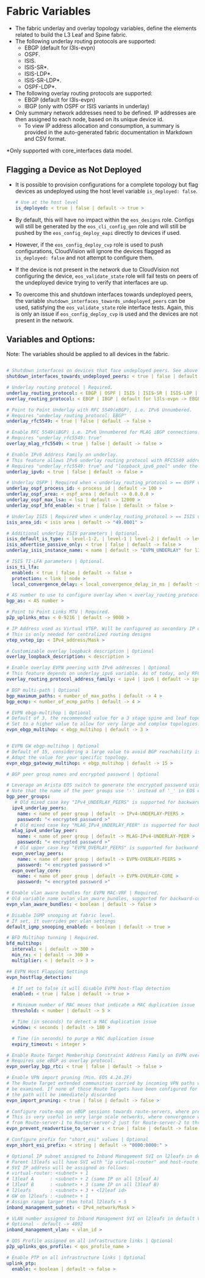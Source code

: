 # Fabric Variables

- The fabric underlay and overlay topology variables, define the elements related to build the L3 Leaf and Spine fabric.
- The following underlay routing protocols are supported:
  - EBGP (default for l3ls-evpn)
  - OSPF.
  - ISIS.
  - ISIS-SR*.
  - ISIS-LDP*.
  - ISIS-SR-LDP*.
  - OSPF-LDP*.
- The following overlay routing protocols are supported:
  - EBGP (default for l3ls-evpn)
  - IBGP (only with OSPF or ISIS variants in underlay)
- Only summary network addresses need to be defined. IP addresses are then assigned to each node, based on its unique device id.
  - To view IP address allocation and consumption, a summary is provided in the auto-generated fabric documentation in Markdown and CSV format.

*Only supported with core_interfaces data model.

## Flagging a Device as Not Deployed

- It is possible to provision configurations for a complete topology but flag devices as undeployed using the host level variable `is_deployed: false`.

  ```yaml
  # Use at the host level
  is_deployed: < true | false | default -> true >
  ```
- By default, this will have no impact within the `eos_designs` role. Configs will still be generated by the `eos_cli_config_gen` role and will still be pushed by the `eos_config_deploy_eapi` directly to devices if used.
- However, if the `eos_config_deploy_cvp` role is used to push configurations, CloudVision will ignore the devices flagged  as `is_deployed: false` and not attempt to configure them.
- If the device is not present in the network due to CloudVision not configuring the device, `eos_validate_state` role will fail tests on peers of the undeployed device trying to verify that interfaces are up.
- To overcome this and shutdown interfaces towards undeployed peers, the variable `shutdown_interfaces_towards_undeployed_peers` can be used, satisfying the `eos_validate_state` role interface tests. Again, this is only an issue if `eos_config_deploy_cvp` is used and the devices are not present in the network.

## Variables and Options:

Note: The variables should be applied to all devices in the fabric.

```yaml

# Shutdown interfaces on devices that face undeployed peers. See above for explanation and how this interacts with host level variable "is_deployed".
shutdown_interfaces_towards_undeployed_peers: < true | false | default -> false >

# Underlay routing protocol | Required.
underlay_routing_protocol: < EBGP | OSPF | ISIS | ISIS-SR | ISIS-LDP | ISIS-SR-LDP | OSPF-LDP | default for l3ls-evpn -> EBGP >
overlay_routing_protocol: < EBGP | IBGP | default for l3ls-evpn -> EBGP >

# Point to Point Underlay with RFC 5549(eBGP), i.e. IPv6 Unnumbered.
# Requires "underlay_routing_protocol: EBGP"
underlay_rfc5549: < true | false | default -> false >

# Enable RFC 5549(iBGP) i.e. IPv6 Unnumbered for MLAG iBGP connections.
# Requires "underlay_rfc5549: true"
overlay_mlag_rfc5549: < true | false | default -> false >

# Enable IPv6 Address Family on underlay.
# This feature allows IPv6 underlay routing protocol with RFC5549 addresses to be used along with IPv4 advertisements as VXLAN tunnel endpoints.
# Requires "underlay_rfc5549: true" and "loopback_ipv6_pool" under the "Fabric Topology"
underlay_ipv6: < true | false | default -> false >

# Underlay OSFP | Required when < underlay_routing_protocol > == OSPF variants
underlay_ospf_process_id: < process_id | default -> 100 >
underlay_ospf_area: < ospf_area | default -> 0.0.0.0 >
underlay_ospf_max_lsa: < lsa | default -> 12000 >
underlay_ospf_bfd_enable: < true | false | default -> false >

# Underlay ISIS | Required when < underlay_routing_protocol > == ISIS variants
isis_area_id: < isis area | default -> "49.0001" >

# Additional underlay ISIS parameters | Optional.
isis_default_is_type: < level-1-2, | level-1 | level-2 | default -> level-2 >
isis_advertise_passive_only: < true | false | default -> false >
underlay_isis_instance_name: < name | default -> "EVPN_UNDERLAY" for l3ls, "CORE" for mpls >

# ISIS TI-LFA parameters | Optional.
isis_ti_lfa:
  enabled: < true | false | default -> false >
  protection: < link | node >
  local_convergence_delay: < local_convergence_delay_in_ms | default -> 10000 >

# AS number to use to configure overlay when < overlay_routing_protocol > == IBGP
bgp_as: < AS number >

# Point to Point Links MTU | Required.
p2p_uplinks_mtu: < 0-9216 | default -> 9000 >

# IP Address used as Virtual VTEP. Will be configured as secondary IP on loopback1 | Optional
# This is only needed for centralized routing designs
vtep_vvtep_ip: < IPv4_address/Mask >

# Customizable overlay loopback description | Optional
overlay_loopback_description: < description >

# Enable overlay EVPN peering with IPv6 addresses | Optional
# This feature depends on underlay_ipv6 variable. As of today, only RFC5549 is capable to transport IPv6 in the underlay.
overlay_routing_protocol_address_family: < ipv4 | ipv6 | default -> ipv4 >

# BGP multi-path | Optional
bgp_maximum_paths: < number_of_max_paths | default -> 4 >
bgp_ecmp: < number_of_ecmp_paths | default -> 4 >

# EVPN ebgp-multihop | Optional
# Default of 3, the recommended value for a 3 stage spine and leaf topology.
# Set to a higher value to allow for very large and complex topologies.
evpn_ebgp_multihop: < ebgp_multihop | default -> 3 >


# EVPN GW ebgp-multihop | Optional
# Default of 15, considering a large value to avoid BGP reachability issues in very complex DCI networks.
# Adapt the value for your specific topology.
evpn_ebgp_gateway_multihop: < ebgp_multihop | default -> 15 >

# BGP peer group names and encrypted password | Optional

# Leverage an Arista EOS switch to generate the encrypted password using the correct peer group name.
# Note that the name of the peer groups use '-' instead of '_' in EOS configuration.
bgp_peer_groups:
   # Old mixed case key "IPv4_UNDERLAY_PEERS" is supported for backward-compatibility
  ipv4_underlay_peers:
    name: < name of peer group | default -> IPv4-UNDERLAY-PEERS >
    password: "< encrypted password >"
   # Old mixed case key "MLAG_IPv4_UNDERLAY_PEER" is supported for backward-compatibility
  mlag_ipv4_underlay_peer:
    name: < name of peer group | default -> MLAG-IPv4-UNDERLAY-PEER >
    password: "< encrypted password >"
   # Old upper case key "EVPN_OVERLAY_PEERS" is supported for backward-compatibility
  evpn_overlay_peers:
    name: < name of peer group | default -> EVPN-OVERLAY-PEERS >
    password: "< encrypted password >"
  evpn_overlay_core:
    name: < name of peer group | default -> EVPN-OVERLAY-CORE >
    password: "< encrypted password >"

# Enable vlan aware bundles for EVPN MAC-VRF | Required.
# Old variable name vxlan_vlan_aware_bundles, supported for backward-compatibility.
evpn_vlan_aware_bundles: < boolean | default -> false >

# Disable IGMP snooping at fabric level.
# If set, it overrides per vlan settings
default_igmp_snooping_enabled: < boolean | default -> true >

# BFD Multihop tunning | Required.
bfd_multihop:
  interval: < | default -> 300 >
  min_rx: < | default -> 300 >
  multiplier: < | default -> 3 >

## EVPN Host Flapping Settings
evpn_hostflap_detection:

  # If set to false it will disable EVPN host-flap detection
  enabled: < true | false | default -> true >

  # Minimum number of MAC moves that indicate a MAC duplication issue
  threshold: < number | default -> 5 >

  # Time (in seconds) to detect a MAC duplication issue
  window: < seconds | default -> 180 >

  # Time (in seconds) to purge a MAC duplication issue
  expiry_timeout: < integer >

# Enable Route Target Membership Constraint Address Family on EVPN overlay BGP peerings (Min. EOS 4.25.1F)
# Requires use eBGP as overlay protocol.
evpn_overlay_bgp_rtc: < true | false | default -> false >

# Enable VPN import pruning (Min. EOS 4.24.2F)
# The Route Target extended communities carried by incoming VPN paths will
# be examined. If none of those Route Targets have been configured for import,
# the path will be immediately discarded
evpn_import_pruning: < true | false | default -> false >

# Configure route-map on eBGP sessions towards route-servers, where prefixes with the peer's ASN in the AS Path are filtered away.
# This is very useful in very large scale networks, where convergence will be quicker by not having to return all updates received
# from Route-server-1 to Router-server-2 just for Route-server-2 to throw them away because of AS Path loop detection.
evpn_prevent_readvertise_to_server : < true | false | default -> false >

# Configure prefix for "short_esi" values | Optional
evpn_short_esi_prefix: < string | default -> "0000:0000:" >

# Optional IP subnet assigned to Inband Management SVI on l2leafs in default VRF.
# Parent l3leafs will have SVI with "ip virtual-router" and host-route injection based on ARP. This allows all l3leafs to reuse the same subnet
# SVI IP address will be assigned as follows:
# virtual-router: <subnet> + 1
# l3leaf A      : <subnet> + 2 (same IP on all l3leaf A)
# l3leaf B      : <subnet> + 3 (same IP on all l3leaf B)
# l2leafs       : <subnet> + 3 + <l2leaf id>
# GW on l2leafs : <subnet> + 1
# Assign range larger than total l2leafs + 5
inband_management_subnet: < IPv4_network/Mask >

# VLAN number assigned to Inband Management SVI on l2leafs in default VRF.
# Optional - default -> 4092
inband_management_vlan: < vlan_id >

# QOS Profile assigned on all infrastructure links | Optional
p2p_uplinks_qos_profile: < qos_profile_name >

# Enable PTP on all infrastructure links | Optional
uplink_ptp:
  enable: < boolean | default -> false >
```
